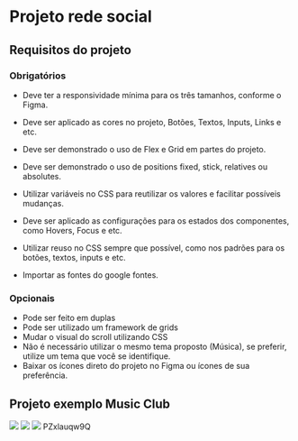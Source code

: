 # Projeto rede social
 
## Requisitos do projeto

### Obrigatórios

* Deve ter a responsividade mínima para os três tamanhos, conforme o Figma.

* Deve ser aplicado as cores no projeto, Botões, Textos, Inputs, Links e etc. 

* Deve ser demonstrado o uso de Flex e Grid em partes do projeto.

* Deve ser demonstrado o uso de positions fixed, stick, relatives ou absolutes.

* Utilizar variáveis no CSS para reutilizar os valores e facilitar possíveis mudanças.

* Deve ser aplicado as configurações para os estados dos componentes, como Hovers, Focus e etc.

* Utilizar reuso no CSS sempre que possível, como nos padrões para os botões, textos, inputs e etc.

* Importar as fontes do google fontes.


### Opcionais
* Pode ser feito em duplas
* Pode ser utilizado um framework de grids
* Mudar o visual do scroll utilizando CSS
* Não é necessário utilizar o mesmo tema proposto (Música), se preferir, utilize um tema que você se identifique. 
* Baixar os ícones direto do projeto no Figma ou ícones de sua preferência.

## Projeto exemplo Music Club

<img src="assets/requisitos/desktop.png">
<img src="assets/requisitos/tablet.png">
<img src="assets/requisitos/mobile.png"> PZxlauqw9Q